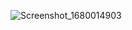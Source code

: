 
![Screenshot_1680014903](https://user-images.githubusercontent.com/122032759/228309596-ff44837a-7564-4473-ac1e-033fbff45d7d.png)
